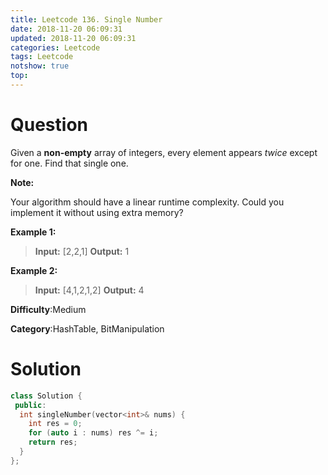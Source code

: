 ```yaml
---
title: Leetcode 136. Single Number
date: 2018-11-20 06:09:31
updated: 2018-11-20 06:09:31
categories: Leetcode
tags: Leetcode
notshow: true
top:
---
```


# Question

Given a  **non-empty** array of integers, every element appears  _twice_  except for one. Find that single one.

**Note:**

Your algorithm should have a linear runtime complexity. Could you implement it without using extra memory?

**Example 1:**

>**Input:** [2,2,1]
**Output:** 1

**Example 2:**

>**Input:** [4,1,2,1,2]
**Output:** 4

**Difficulty**:Medium

**Category**:HashTable, BitManipulation

<!-- more -->

# Solution

```cpp
class Solution {
 public:
  int singleNumber(vector<int>& nums) {
    int res = 0;
    for (auto i : nums) res ^= i;
    return res;
  }
};
```